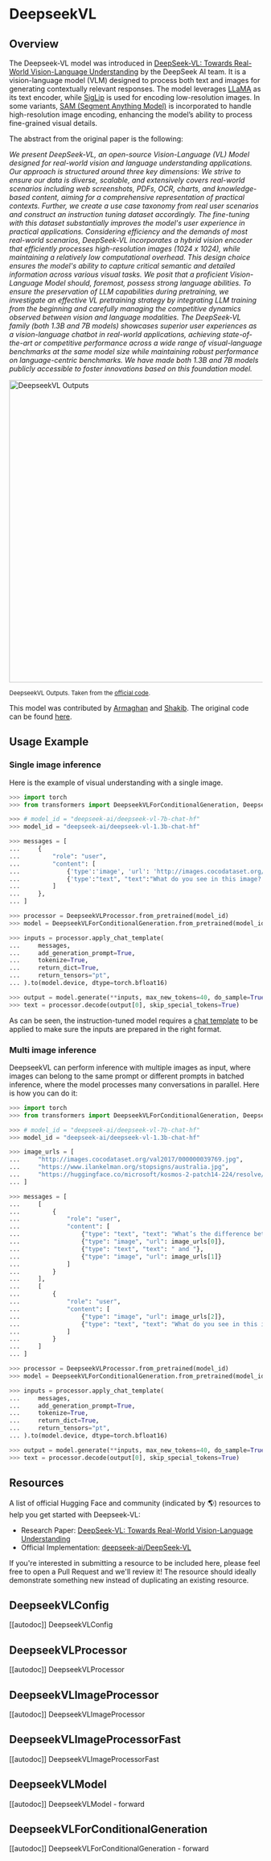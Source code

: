<!--Copyright 2025 Deepseek AI and The HuggingFace Team. All rights reserved.

Licensed under the Apache License, Version 2.0 (the "License");
you may not use this file except in compliance with the License.
You may obtain a copy of the License at

http://www.apache.org/licenses/LICENSE-2.0

Unless required by applicable law or agreed to in writing, software
distributed under the License is distributed on an "AS IS" BASIS,
WITHOUT WARRANTIES OR CONDITIONS OF ANY KIND, either express or implied.
See the License for the specific language governing permissions and
limitations under the License.

⚠️ Note that this file is in Markdown but contain specific syntax for our doc-builder (similar to MDX) that may not be
rendered properly in your Markdown viewer.

-->

# DeepseekVL

## Overview

The Deepseek-VL model was introduced in [DeepSeek-VL: Towards Real-World Vision-Language Understanding](https://arxiv.org/abs/2403.05525) by the DeepSeek AI team. It is a vision-language model (VLM) designed to process both text and images for generating contextually relevant responses. The model leverages [LLaMA](./llama) as its text encoder, while [SigLip](./siglip) is used for encoding low-resolution images. In some variants, [SAM (Segment Anything Model)](./sam) is incorporated to handle high-resolution image encoding, enhancing the model’s ability to process fine-grained visual details.

The abstract from the original paper is the following:

*We present DeepSeek-VL, an open-source Vision-Language (VL) Model designed for real-world vision and language understanding applications. Our approach is structured around three key dimensions:
We strive to ensure our data is diverse, scalable, and extensively covers real-world scenarios including web screenshots, PDFs, OCR, charts, and knowledge-based content, aiming for a comprehensive representation of practical contexts. Further, we create a use case taxonomy from real user scenarios and construct an instruction tuning dataset accordingly. The fine-tuning with this dataset substantially improves the model's user experience in practical applications. Considering efficiency and the demands of most real-world scenarios, DeepSeek-VL incorporates a hybrid vision encoder that efficiently processes high-resolution images (1024 x 1024), while maintaining a relatively low computational overhead. This design choice ensures the model's ability to capture critical semantic and detailed information across various visual tasks. We posit that a proficient Vision-Language Model should, foremost, possess strong language abilities. To ensure the preservation of LLM capabilities during pretraining, we investigate an effective VL pretraining strategy by integrating LLM training from the beginning and carefully managing the competitive dynamics observed between vision and language modalities.
The DeepSeek-VL family (both 1.3B and 7B models) showcases superior user experiences as a vision-language chatbot in real-world applications, achieving state-of-the-art or competitive performance across a wide range of visual-language benchmarks at the same model size while maintaining robust performance on language-centric benchmarks. We have made both 1.3B and 7B models publicly accessible to foster innovations based on this foundation model.*

<img src="https://huggingface.co/datasets/huggingface/documentation-images/resolve/main/transformers/model_doc/deepseek_vl_outputs.png"
alt="DeepseekVL Outputs" width="600"/>

<small> DeepseekVL Outputs. Taken from the <a href="https://github.com/deepseek-ai/DeepSeek-VL" target="_blank">official code</a>. </small>

This model was contributed by [Armaghan](https://huggingface.co/geetu040) and [Shakib](https://github.com/Shakib-IO).
The original code can be found [here](https://github.com/deepseek-ai/DeepSeek-VL).

## Usage Example

### Single image inference

Here is the example of visual understanding with a single image.

```python
>>> import torch
>>> from transformers import DeepseekVLForConditionalGeneration, DeepseekVLProcessor

>>> # model_id = "deepseek-ai/deepseek-vl-7b-chat-hf"
>>> model_id = "deepseek-ai/deepseek-vl-1.3b-chat-hf"

>>> messages = [
...     {
...         "role": "user",
...         "content": [
...             {'type':'image', 'url': 'http://images.cocodataset.org/val2017/000000039769.jpg'},
...             {'type':"text", "text":"What do you see in this image?."}
...         ]
...     },
... ]

>>> processor = DeepseekVLProcessor.from_pretrained(model_id)
>>> model = DeepseekVLForConditionalGeneration.from_pretrained(model_id, torch_dtype=torch.bfloat16, device_map="auto")

>>> inputs = processor.apply_chat_template(
...     messages,
...     add_generation_prompt=True,
...     tokenize=True,
...     return_dict=True,
...     return_tensors="pt",
... ).to(model.device, dtype=torch.bfloat16)

>>> output = model.generate(**inputs, max_new_tokens=40, do_sample=True)
>>> text = processor.decode(output[0], skip_special_tokens=True)
```

As can be seen, the instruction-tuned model requires a [chat template](../chat_templating) to be applied to make sure the inputs are prepared in the right format.

### Multi image inference

DeepseekVL can perform inference with multiple images as input, where images can belong to the same prompt or different prompts in batched inference, where the model processes many conversations in parallel. Here is how you can do it:

```python
>>> import torch
>>> from transformers import DeepseekVLForConditionalGeneration, DeepseekVLProcessor

>>> # model_id = "deepseek-ai/deepseek-vl-7b-chat-hf"
>>> model_id = "deepseek-ai/deepseek-vl-1.3b-chat-hf"

>>> image_urls = [
...     "http://images.cocodataset.org/val2017/000000039769.jpg",
...     "https://www.ilankelman.org/stopsigns/australia.jpg",
...     "https://huggingface.co/microsoft/kosmos-2-patch14-224/resolve/main/snowman.jpg"
... ]

>>> messages = [
...     [
...         {
...             "role": "user",
...             "content": [
...                 {"type": "text", "text": "What’s the difference between"},
...                 {"type": "image", "url": image_urls[0]},
...                 {"type": "text", "text": " and "},
...                 {"type": "image", "url": image_urls[1]}
...             ]
...         }
...     ],
...     [
...         {
...             "role": "user",
...             "content": [
...                 {"type": "image", "url": image_urls[2]},
...                 {"type": "text", "text": "What do you see in this image?"}
...             ]
...         }
...     ]
... ]

>>> processor = DeepseekVLProcessor.from_pretrained(model_id)
>>> model = DeepseekVLForConditionalGeneration.from_pretrained(model_id, torch_dtype=torch.bfloat16, device_map="auto")

>>> inputs = processor.apply_chat_template(
...     messages,
...     add_generation_prompt=True,
...     tokenize=True,
...     return_dict=True,
...     return_tensors="pt",
... ).to(model.device, dtype=torch.bfloat16)

>>> output = model.generate(**inputs, max_new_tokens=40, do_sample=True)
>>> text = processor.decode(output[0], skip_special_tokens=True)
```

## Resources

A list of official Hugging Face and community (indicated by 🌎) resources to help you get started with Deepseek-VL:

- Research Paper: [DeepSeek-VL: Towards Real-World Vision-Language Understanding](https://arxiv.org/abs/2403.05525)
- Official Implementation: [deepseek-ai/DeepSeek-VL](https://github.com/deepseek-ai/DeepSeek-VL)

If you're interested in submitting a resource to be included here, please feel free to open a Pull Request and we'll review it! The resource should ideally demonstrate something new instead of duplicating an existing resource.

## DeepseekVLConfig

[[autodoc]] DeepseekVLConfig

## DeepseekVLProcessor

[[autodoc]] DeepseekVLProcessor

## DeepseekVLImageProcessor

[[autodoc]] DeepseekVLImageProcessor

## DeepseekVLImageProcessorFast

[[autodoc]] DeepseekVLImageProcessorFast

## DeepseekVLModel

[[autodoc]] DeepseekVLModel
    - forward

## DeepseekVLForConditionalGeneration

[[autodoc]] DeepseekVLForConditionalGeneration
    - forward
